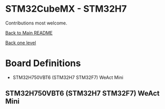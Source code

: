 # STM32CubeMX - STM32H7

Contributions most welcome.

[Back to Main README](../../README.md)

[Back one level](../README.md)

# Board Definitions
* STM32H750VBT6 (STM32H7 STM32F7) WeAct Mini

## STM32H750VBT6 (STM32H7 STM32F7) WeAct Mini

